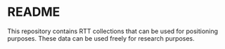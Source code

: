# README
This repository contains RTT collections that can be used for positioning purposes. These data can be used freely for research purposes. 
